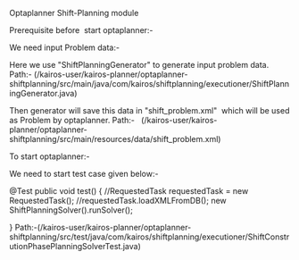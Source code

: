 Optaplanner Shift-Planning module 

Prerequisite before  start optaplanner:-

We need input Problem data:-

Here we use "ShiftPlanningGenerator" to generate input problem data.
Path:- (/kairos-user/kairos-planner/optaplanner-shiftplanning/src/main/java/com/kairos/shiftplanning/executioner/ShiftPlanningGenerator.java)

Then generator will save this data in "shift_problem.xml"  which will be used as Problem by optaplanner.
Path:-   (/kairos-user/kairos-planner/optaplanner-shiftplanning/src/main/resources/data/shift_problem.xml)

To start optaplanner:-

We need to start test case given below:-

@Test
public void test() {
    //RequestedTask requestedTask =  new RequestedTask();
    //requestedTask.loadXMLFromDB();
    new ShiftPlanningSolver().runSolver();

}
Path:-(/kairos-user/kairos-planner/optaplanner-shiftplanning/src/test/java/com/kairos/shiftplanning/executioner/ShiftConstrutionPhasePlanningSolverTest.java)